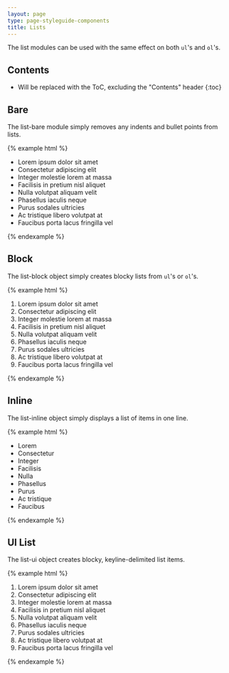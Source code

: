 ```yaml
---
layout: page
type: page-styleguide-components
title: Lists
---
```


The list modules can be used with the same effect on both `ul`'s and `ol`'s.

## Contents

* Will be replaced with the ToC, excluding the "Contents" header
{:toc}

## Bare
The list-bare module simply removes any indents and bullet points from lists.

{% example html %}
<ul class="listBare">
    <li class="listBare-item">Lorem ipsum dolor sit amet</li>
    <li>Consectetur adipiscing elit</li>
    <li class="listBare-item">Integer molestie lorem at massa</li>
    <li>Facilisis in pretium nisl aliquet</li>
    <li class="listBare-item">Nulla volutpat aliquam velit</li>
    <li>Phasellus iaculis neque</li>
    <li class="listBare-item">Purus sodales ultricies</li>
    <li>Ac tristique libero volutpat at</li>
    <li class="listBare-item">Faucibus porta lacus fringilla vel</li>
</ul>
{% endexample %}

## Block
The list-block object simply creates blocky lists from `ul`'s or `ol`'s.

{% example html %}
<ol class="listBlock">
    <li class="listBlock-item">Lorem ipsum dolor sit amet</li>
    <li>Consectetur adipiscing elit</li>
    <li class="listBlock-item">Integer molestie lorem at massa</li>
    <li>Facilisis in pretium nisl aliquet</li>
    <li class="listBlock-item">Nulla volutpat aliquam velit</li>
    <li>Phasellus iaculis neque</li>
    <li class="listBlock-item">Purus sodales ultricies</li>
    <li>Ac tristique libero volutpat at</li>
    <li class="listBlock-item">Faucibus porta lacus fringilla vel</li>
</ol>
{% endexample %}

## Inline
The list-inline object simply displays a list of items in one line.

{% example html %}
<ul class="listInline">
    <li class="listInline-item">Lorem</li>
    <li>Consectetur</li>
    <li class="listInline-item">Integer</li>
    <li>Facilisis</li>
    <li class="listInline-item">Nulla</li>
    <li>Phasellus</li>
    <li class="listInline-item">Purus</li>
    <li>Ac tristique</li>
    <li class="listInline-item">Faucibus</li>
</ul>
{% endexample %}


## UI List
The list-ui object creates blocky, keyline-delimited list items.

{% example html %}
<ol class="listUi">
    <li class="listUi-item">Lorem ipsum dolor sit amet</li>
    <li>Consectetur adipiscing elit</li>
    <li class="listUi-item">Integer molestie lorem at massa</li>
    <li class="listUi-item">Facilisis in pretium nisl aliquet</li>
    <li>Nulla volutpat aliquam velit</li>
    <li>Phasellus iaculis neque</li>
    <li class="listUi-item">Purus sodales ultricies</li>
    <li>Ac tristique libero volutpat at</li>
    <li class="listUi-item">Faucibus porta lacus fringilla vel</li>
</ol>
{% endexample %}
